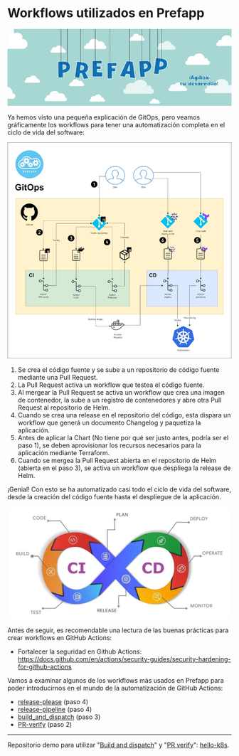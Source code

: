 
# Workflows utilizados en Prefapp

<div style="text-align: center;">
  <div style="margin: 0 auto;">

![](../../_media/04_workflow/prefapp_wf.webp)

  </div>
</div>

Ya hemos visto una pequeña explicación de GitOps, pero veamos gráficamente los workflows para tener una automatización completa en el ciclo de vida del software:

<div style="text-align: center;">
  <div style="margin: 0 auto;">

![](../../_media/04_workflow/gitops_prefapp.webp)

  </div>
</div>

1. Se crea el código fuente y se sube a un repositorio de código fuente mediante una Pull Request.
2. La Pull Request activa un workflow que testea el código fuente.
3. Al mergear la Pull Request se activa un workflow que crea una imagen de contenedor, la sube a un registro de contenedores y abre otra Pull Request al repositorio de Helm.
4. Cuando se crea una release en el repositorio del código, esta dispara un workflow que generá un documento Changelog y paquetiza la aplicación.
5. Antes de aplicar la Chart (No tiene por qué ser justo antes, podría ser el paso 1), se deben aprovisionar los recursos necesarios para la aplicación mediante Terraform.
6. Cuando se mergea la Pull Request abierta en el repositorio de Helm (abierta en el paso 3), se activa un workflow que despliega la release de Helm.

¡Genial! Con esto se ha automatizado casi todo el ciclo de vida del software, desde la creación del código fuente hasta el despliegue de la aplicación.

<div style="text-align: center;">
  <div style="margin: 0 auto;">

![](../../_media/04_workflow/cicd.webp)

  </div>
</div>

Antes de seguir, es recomendable una lectura de las buenas prácticas para crear workflows en GitHub Actions:

- Fortalecer la seguridad en Github Actions: https://docs.github.com/en/actions/security-guides/security-hardening-for-github-actions

Vamos a examinar algunos de los workflows más usados en Prefapp para poder introducirnos en el mundo de la automatización de GitHub Actions:

- [release-please](./05_release-please.md) (paso 4)
- [release-pipeline](./07_release-pipeline.md) (paso 4)
- [build_and_dispatch](./06_build_and_dispatch.md) (paso 3)
- [PR-verify](./04_pr_verify.md) (paso 2)

---

Repositorio demo para utilizar "[Build and dispatch](https://github.com/prefapp/hello-k8s/blob/main/.github/workflows/build_and_dispatch.yaml)" y "[PR verify](https://github.com/prefapp/hello-k8s/blob/main/.github/workflows/pr_verify.yaml)": [hello-k8s](https://github.com/prefapp/hello-k8s/tree/main/.github).

